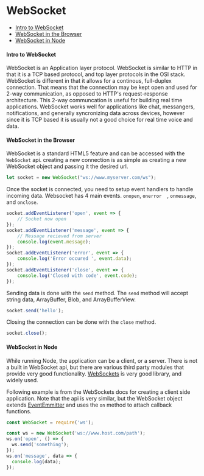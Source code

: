 # WebSocket

- [Intro to WebSocket](#intro-to-websocket)
- [WebSocket in the Browser](#websocket-in-the-browser)
- [WebSocket in Node](#websocket-in-node)

#### Intro to WebSocket
WebSocket is an Application layer protocol. WebSocket is similar to HTTP in that it is a TCP based protocol, and top layer protocols in the OSI stack. WebSocket is different in that it allows for a continous, full-duplex connection. That means that the connection may be kept open and used for 2-way communication, as opposed to HTTP's request-response architecture. This 2-way communcation is useful for building real time applications. WebSocket works well for applications like chat, messangers, notifications, and generally syncronizing data across devices, however since it is TCP based it is usually not a good choice for real time voice and data.

#### WebSocket in the Browser
WebSocket is a standard HTML5 feature and can be accessed with the `WebSocket` api. creating a new connection is as simple as creating a new WebSocket object and passing it the desired url.

```javascript
let socket = new WebSocket("ws://www.myserver.com/ws");
```
Once the socket is connected, you need to setup event handlers to handle incoming data. Websocket has 4 main events. `onopen`, `onerror  `, `onmessage`, and `onclose`.

```javascript
socket.addEventListener('open', event => {
    // Socket now open
});
socket.addEventListener('message', event => {
    // Message recieved from server
    console.log(event.message);
});
socket.addEventListener('error', event => {
    console.log('Error occured ', event.data);
});
socket.addEventListener('close', event => {
    console.log('Closed with code', event.code);
});
```

Sending data is done with the `send` method. The `send` method will accept string data, ArrayBuffer, Blob, and ArrayBufferView.
```javascript
socket.send('hello');
```
Closing the connection can be done with the `close` method.
```javascript
socket.close();
```

#### WebSocket in Node
While running Node, the application can be a client, or a server. There is not a built in WebSocket api, but there are various third party modules that provide very good functionality. [WebSockets](https://github.com/websockets/ws) is very good library, and widely used.

Following example is from the WebSockets docs for creating a client side application. Note that the api is very similar, but the WebSocket object extends [EventEmmitter](https://nodejs.org/api/events.html) and uses the `on` method to attach callback functions.
```javascript
const WebSocket = require('ws');

const ws = new WebSocket('ws://www.host.com/path');
ws.on('open', () => {
  ws.send('something');
});
ws.on('message', data => {
  console.log(data);
});
```